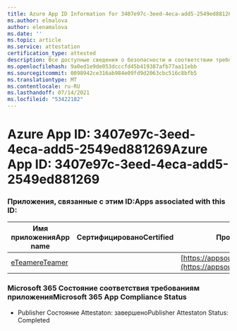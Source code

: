 ```yaml
---
title: Azure App ID Information for 3407e97c-3eed-4eca-add5-2549ed881269
ms.author: elmalova
author: elenamalova
ms.date: ''
ms.topic: article
ms.service: attestation
certification_type: attested
description: Все доступные сведения о безопасности и соответствии требованиям для 3407e97c-3eed-4eca-add5-2549ed881269.
ms.openlocfilehash: 9a0ed1e9de053dcccfd45b419387afb77aa11ebb
ms.sourcegitcommit: 0098942ce316ab984e09fd9d2063cbc516c8bfb5
ms.translationtype: MT
ms.contentlocale: ru-RU
ms.lasthandoff: 07/14/2021
ms.locfileid: "53422182"
---
```

# <a name="azure-app-id-3407e97c-3eed-4eca-add5-2549ed881269"></a><span data-ttu-id="53042-103">Azure App ID: 3407e97c-3eed-4eca-add5-2549ed881269</span><span class="sxs-lookup"><span data-stu-id="53042-103">Azure App ID: 3407e97c-3eed-4eca-add5-2549ed881269</span></span>


### <a name="apps-associated-with-this-id"></a><span data-ttu-id="53042-104">Приложения, связанные с этим ID:</span><span class="sxs-lookup"><span data-stu-id="53042-104">Apps associated with this ID:</span></span>
| <span data-ttu-id="53042-105">**Имя приложения**</span><span class="sxs-lookup"><span data-stu-id="53042-105">**App name**</span></span> | <span data-ttu-id="53042-106">**Сертифицировано**</span><span class="sxs-lookup"><span data-stu-id="53042-106">**Certified**</span></span> | <span data-ttu-id="53042-107">**Просмотр в AppSource**</span><span class="sxs-lookup"><span data-stu-id="53042-107">**View in AppSource**</span></span> |
|-|-|-|
| [<span data-ttu-id="53042-108">eTeamer</span><span class="sxs-lookup"><span data-stu-id="53042-108">eTeamer</span></span>](https://docs.microsoft.com/en-us/microsoft-365-app-certification/forward/WA200001621) |  | [https://appsource.microsoft.com/product/office/WA200001621](https://appsource.microsoft.com/product/office/WA200001621) |

### <a name="microsoft-365-app-compliance-status"></a><span data-ttu-id="53042-109">Microsoft 365 Состояние соответствия требованиям приложения</span><span class="sxs-lookup"><span data-stu-id="53042-109">Microsoft 365 App Compliance Status</span></span>
- <span data-ttu-id="53042-110">Publisher Состояние Attestaton: завершено</span><span class="sxs-lookup"><span data-stu-id="53042-110">Publisher Attestaton Status: Completed</span></span>
